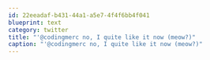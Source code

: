 ```yaml
---
id: 22eeadaf-b431-44a1-a5e7-4f4f6bb4f041
blueprint: text
category: twitter
title: "'@codingmerc no, I quite like it now (meow?)"
caption: "'@codingmerc no, I quite like it now (meow?)"
---
```

